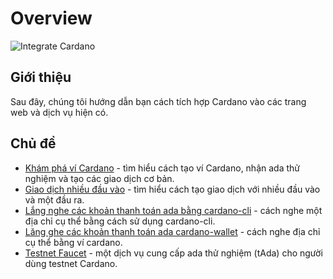 Overview
===========


![Integrate Cardano](../../static/img/card-integrate-cardano-title.svg)

## Giới thiệu
Sau đây, chúng tôi hướng dẫn bạn cách tích hợp Cardano vào các trang web và dịch vụ hiện có.

## Chủ đề
- [Khám phá ví Cardano](creating-wallet-faucet) - tìm hiểu cách tạo ví Cardano, nhận ada thử nghiệm và tạo các giao dịch cơ bản.
- [Giao dịch nhiều đầu vào](multi-witness-transactions-cli) - tìm hiểu cách tạo giao dịch với nhiều đầu vào và một đầu ra.
- [Lắng nghe các khoản thanh toán ada bằng cardano-cli](listening-for-payments-cli) - cách nghe một địa chỉ cụ thể bằng cách sử dụng cardano-cli.
- [Lăng ghe các khoản thanh toán ada cardano-wallet](listening-for-payments-wallet) - cách nghe địa chỉ cụ thể bằng ví cardano.
- [Testnet Faucet](testnet-faucet) - một dịch vụ cung cấp ada thử nghiệm (tAda) cho người dùng testnet Cardano. 